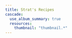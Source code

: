 ```yaml
---
title: Strat's Recipes
cascade:
  use_album_summary: true
  resources:
    thumbnail: "thumbnail.*"
---
```


